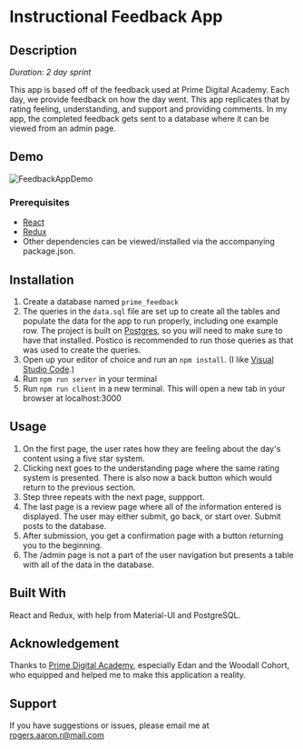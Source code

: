# Instructional Feedback App

## Description

_Duration: 2 day sprint_

This app is based off of the feedback used at Prime Digital Academy.  Each day, we provide feedback on how the day went.  This app replicates that by rating feeling, understanding, and support and providing comments.  In my app, the completed feedback gets sent to a database where it can be viewed from an admin page.

## Demo

![FeedbackAppDemo](https://user-images.githubusercontent.com/87159469/156093187-3f9c4dfb-c875-4b1a-b1a5-bf863335deed.gif)

### Prerequisites

- [React](https://reactjs.org/)
- [Redux](https://redux.js.org/)
- Other dependencies can be viewed/installed via the accompanying package.json.

## Installation

1. Create a database named `prime_feedback`
2. The queries in the `data.sql` file are set up to create all the tables and populate the data for the app to run properly, including one example row. The project is built on [Postgres](https://www.postgresql.org/download/), so you will need to make sure to have that installed. Postico is recommended to run those queries as that was used to create the queries.
3. Open up your editor of choice and run an `npm install`. (I like [Visual Studio Code](https://code.visualstudio.com/).)
4. Run `npm run server` in your terminal
4. Run `npm run client` in a new terminal. This will open a new tab in your browser at localhost:3000

## Usage

1. On the first page, the user rates how they are feeling about the day's content using a five star system.
2. Clicking next goes to the understanding page where the same rating system is presented.  There is also now a back button which would return to the previous section.
3. Step three repeats with the next page, suppport.
4. The last page is a review page where all of the information entered is displayed.  The user may either submit, go back, or start over.  Submit posts to the database.
5. After submission, you get a confirmation page with a button returning you to the beginning.
6. The /admin page is not a part of the user navigation but presents a table with all of the data in the database.

## Built With

React and Redux, with help from Material-UI and PostgreSQL.

## Acknowledgement
Thanks to [Prime Digital Academy](www.primeacademy.io), especially Edan and the Woodall Cohort, who equipped and helped me to make this application a reality.

## Support
If you have suggestions or issues, please email me at [rogers.aaron.r@mail.com](mailto:rogers.aaron.r@gmail.com)
